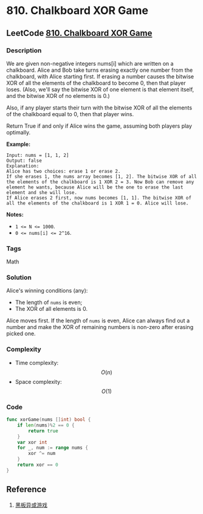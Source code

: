# 810. Chalkboard XOR Game

## LeetCode [810. Chalkboard XOR Game](https://leetcode-cn.com/problems/chalkboard-xor-game/)

### Description

We are given non-negative integers nums\[i\] which are written on a chalkboard. Alice and Bob take turns erasing exactly one number from the chalkboard, with Alice starting first. If erasing a number causes the bitwise XOR of all the elements of the chalkboard to become 0, then that player loses. \(Also, we'll say the bitwise XOR of one element is that element itself, and the bitwise XOR of no elements is 0.\)

Also, if any player starts their turn with the bitwise XOR of all the elements of the chalkboard equal to 0, then that player wins.

Return True if and only if Alice wins the game, assuming both players play optimally.

**Example:**

```text
Input: nums = [1, 1, 2]
Output: false
Explanation: 
Alice has two choices: erase 1 or erase 2. 
If she erases 1, the nums array becomes [1, 2]. The bitwise XOR of all the elements of the chalkboard is 1 XOR 2 = 3. Now Bob can remove any element he wants, because Alice will be the one to erase the last element and she will lose. 
If Alice erases 2 first, now nums becomes [1, 1]. The bitwise XOR of all the elements of the chalkboard is 1 XOR 1 = 0. Alice will lose.
```

**Notes:**

* `1 <= N <= 1000`. 
* `0 <= nums[i] <= 2^16`.

### Tags

Math

### Solution

Alice's winning conditions \(any\):

* The length of `nums` is even;
* The XOR of all elements is 0.

Alice moves first. If the length of `nums` is even, Alice can always find out a number and make the XOR of remaining numbers is non-zero after erasing picked one.

### Complexity

* Time complexity: $$O(n)$$
* Space complexity: $$O(1)$$

### Code

```go
func xorGame(nums []int) bool {
	if len(nums)%2 == 0 {
		return true
	}
	var xor int
	for _, num := range nums {
		xor ^= num
	}
	return xor == 0
}
```

## Reference

1. [黑板异或游戏](https://leetcode-cn.com/problems/chalkboard-xor-game/solution/hei-ban-yi-huo-you-xi-by-leetcode-soluti-eb0c/)

